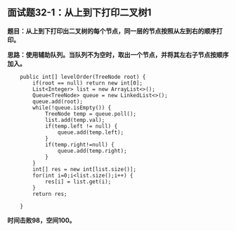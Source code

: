 ## 面试题32-1：从上到下打印二叉树1
**题目：从上到下打印出二叉树的每个节点，同一层的节点按照从左到右的顺序打印。**

**思路：使用辅助队列。当队列不为空时，取出一个节点，并将其左右子节点按顺序加入。**
```
	public int[] levelOrder(TreeNode root) {
		if(root == null) return new int[0];
		List<Integer> list = new ArrayList<>();
		Queue<TreeNode> queue = new LinkedList<>();
		queue.add(root);
		while(!queue.isEmpty()) {
			TreeNode temp = queue.poll();
			list.add(temp.val);
			if(temp.left != null) {
				queue.add(temp.left);
			}
			if(temp.right!=null) {
				queue.add(temp.right);
			}
		}
		int[] res = new int[list.size()];
		for(int i=0;i<list.size();i++) {
			res[i] = list.get(i);
		}
		return res;
		
    }
```
**时间击败98，空间100。**